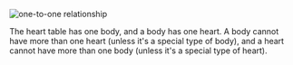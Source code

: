 ![one-to-one relationship](img/one-to-one.png)

The heart table has one body, and a body has one heart. A body cannot have more 
than one heart (unless it's a special type of body), and a heart cannot have more 
than one body (unless it's a special type of heart).
